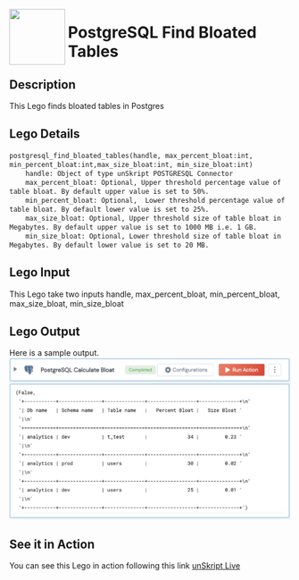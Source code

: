 [<img align="left" src="https://unskript.com/assets/favicon.png" width="100" height="100" style="padding-right: 5px">](https://unskript.com/assets/favicon.png) 
<h1>PostgreSQL Find Bloated Tables</h1>

## Description
This Lego finds bloated tables in Postgres

## Lego Details

    postgresql_find_bloated_tables(handle, max_percent_bloat:int, min_percent_bloat:int,max_size_bloat:int, min_size_bloat:int)
        handle: Object of type unSkript POSTGRESQL Connector
        max_percent_bloat: Optional, Upper threshold percentage value of table bloat. By default upper value is set to 50%.
        min_percent_bloat: Optional,  Lower threshold percentage value of table bloat. By default lower value is set to 25%.
        max_size_bloat: Optional, Upper threshold size of table bloat in Megabytes. By default upper value is set to 1000 MB i.e. 1 GB.
        min_size_bloat: Optional, Lower threshold size of table bloat in Megabytes. By default lower value is set to 20 MB.
       

## Lego Input
This Lego take two inputs handle, max_percent_bloat, min_percent_bloat, max_size_bloat, min_size_bloat

## Lego Output
Here is a sample output.
<img src="./1.png">


## See it in Action

You can see this Lego in action following this link [unSkript Live](https://us.app.unskript.io)